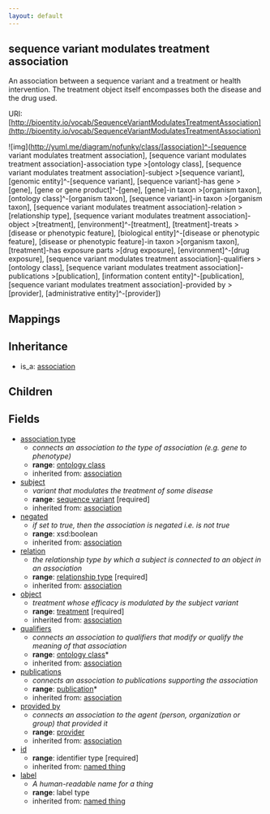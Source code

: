 ```yaml
---
layout: default
---
```


## sequence variant modulates treatment association


An association between a sequence variant and a treatment or health intervention. The treatment object itself encompasses both the disease and the drug used.

URI: [http://bioentity.io/vocab/SequenceVariantModulatesTreatmentAssociation](http://bioentity.io/vocab/SequenceVariantModulatesTreatmentAssociation)


![img](http://yuml.me/diagram/nofunky/class/[association]^-[sequence variant modulates treatment association], [sequence variant modulates treatment association]-association type >[ontology class], [sequence variant modulates treatment association]-subject >[sequence variant], [genomic entity]^-[sequence variant], [sequence variant]-has gene >[gene], [gene or gene product]^-[gene], [gene]-in taxon >[organism taxon], [ontology class]^-[organism taxon], [sequence variant]-in taxon >[organism taxon], [sequence variant modulates treatment association]-relation >[relationship type], [sequence variant modulates treatment association]-object >[treatment], [environment]^-[treatment], [treatment]-treats >[disease or phenotypic feature], [biological entity]^-[disease or phenotypic feature], [disease or phenotypic feature]-in taxon >[organism taxon], [treatment]-has exposure parts >[drug exposure], [environment]^-[drug exposure], [sequence variant modulates treatment association]-qualifiers >[ontology class], [sequence variant modulates treatment association]-publications >[publication], [information content entity]^-[publication], [sequence variant modulates treatment association]-provided by >[provider], [administrative entity]^-[provider])
## Mappings


## Inheritance

 *  is_a: [association](Association.html)

## Children



## Fields

 * [association type](association_type.html)
    * _connects an association to the type of association (e.g. gene to phenotype)_
    * __range__: [ontology class](OntologyClass.html)
    * inherited from: [association](Association.html)
 * [subject](subject.html)
    * _variant that modulates the treatment of some disease_
    * __range__: [sequence variant](SequenceVariant.html) [required]
    * inherited from: [association](Association.html)
 * [negated](negated.html)
    * _if set to true, then the association is negated i.e. is not true_
    * __range__: xsd:boolean
    * inherited from: [association](Association.html)
 * [relation](relation.html)
    * _the relationship type by which a subject is connected to an object in an association_
    * __range__: [relationship type](RelationshipType.html) [required]
    * inherited from: [association](Association.html)
 * [object](object.html)
    * _treatment whose efficacy is modulated by the subject variant_
    * __range__: [treatment](Treatment.html) [required]
    * inherited from: [association](Association.html)
 * [qualifiers](qualifiers.html)
    * _connects an association to qualifiers that modify or qualify the meaning of that association_
    * __range__: [ontology class](OntologyClass.html)*
    * inherited from: [association](Association.html)
 * [publications](publications.html)
    * _connects an association to publications supporting the association_
    * __range__: [publication](Publication.html)*
    * inherited from: [association](Association.html)
 * [provided by](provided_by.html)
    * _connects an association to the agent (person, organization or group) that provided it_
    * __range__: [provider](Provider.html)
    * inherited from: [association](Association.html)
 * [id](id.html)
    * __range__: identifier type [required]
    * inherited from: [named thing](NamedThing.html)
 * [label](label.html)
    * _A human-readable name for a thing_
    * __range__: label type
    * inherited from: [named thing](NamedThing.html)
